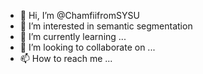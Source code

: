 - 👋 Hi, I’m @ChamfiifromSYSU
- 👀 I’m interested in semantic segmentation
- 🌱 I’m currently learning ...
- 💞️ I’m looking to collaborate on ...
- 📫 How to reach me ...

<!---
ChamfiifromSYSU/ChamfiifromSYSU is a ✨ special ✨ repository because its `README.md` (this file) appears on your GitHub profile.
You can click the Preview link to take a look at your changes.
--->

